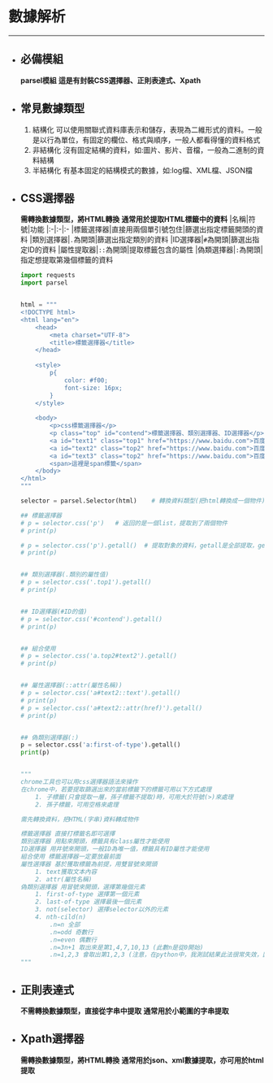 # 數據解析
---

+ ## 必備模組
    **parsel模組**
    **這是有封裝CSS選擇器、正則表達式、Xpath**

+ ## 常見數據類型
    1. 結構化
        可以使用關聯式資料庫表示和儲存，表現為二維形式的資料。一般是以行為單位，有固定的欄位、格式與順序，一般人都看得懂的資料格式
    2. 非結構化
        沒有固定結構的資料，如:圖片、影片、音檔，一般為二進制的資料結構
    3. 半結構化
        有基本固定的結構模式的數據，如:log檔、XML檔、JSON檔


+ ## CSS選擇器
    **需轉換數據類型，將HTML轉換**
    **通常用於提取HTML標籤中的資料**
    |名稱|符號|功能
    |:-|:-|:-
    |標籤選擇器|直接用兩個單引號包住|篩選出指定標籤開頭的資料
    |類別選擇器|`.`為開頭|篩選出指定類別的資料
    |ID選擇器|`#`為開頭|篩選出指定ID的資料
    |屬性提取器|`::`為開頭|提取標籤包含的屬性
    |偽類選擇器|`:`為開頭|指定想提取第幾個標籤的資料

    ```python
    import requests
    import parsel


    html = """
    <!DOCTYPE html>
    <html lang="en">
        <head>
            <meta charset="UTF-8">
            <title>標籤選擇器</title>
        </head>
        
        <style>
            p{
                color: #f00;
                font-size: 16px;
            }
        </style>
        
        <body>
            <p>css標籤選擇器</p>
            <p class="top" id="contend">標籤選擇器、類別選擇器、ID選擇器</p>
            <a id="text1" class="top1" href="https://www.baidu.com">百度一下1</a>
            <a id="text2" class="top2" href="https://www.baidu.com">百度一下2</a>
            <a id="text3" class="top2" href="https://www.baidu.com">百度一下3</a>
            <span>這裡是span標籤</span>
        </body>
    </html>
    """

    selector = parsel.Selector(html)    # 轉換資料類型(把html轉換成一個物件)

    ## 標籤選擇器
    # p = selector.css('p')   # 返回的是一個list，提取到了兩個物件
    # print(p)

    # p = selector.css('p').getall()  # 提取對象的資料，getall是全部提取，get僅是第一個對象的資料
    # print(p)


    ## 類別選擇器(.類別的屬性值)
    # p = selector.css('.top1').getall()
    # print(p)


    ## ID選擇器(#ID的值)
    # p = selector.css('#contend').getall()
    # print(p)


    ## 組合使用
    # p = selector.css('a.top2#text2').getall()
    # print(p)


    ## 屬性選擇器(::attr(屬性名稱))
    # p = selector.css('a#text2::text').getall()
    # print(p)
    # p = selector.css('a#text2::attr(href)').getall()
    # print(p)


    ## 偽類別選擇器(:)
    p = selector.css('a:first-of-type').getall()
    print(p)


    """
    chrome工具也可以用css選擇器語法來操作
    在chrome中，若要提取篩選出來的當前標籤下的標籤可用以下方式處理
        1. 子標籤(只會提取一層，孫子標籤不提取)時，可用大於符號(>)來處理
        2. 孫子標籤，可用空格來處理

    需先轉換資料，把HTML(字串)資料轉成物件

    標籤選擇器 直接打標籤名即可選擇
    類別選擇器 用點來開頭，標籤具有class屬性才能使用
    ID選擇器 用井號來開頭，一般ID為唯一值，標籤具有ID屬性才能使用
    組合使用 標籤選擇器一定要放最前面
    屬性選擇器 基於獲取標籤為前提，用雙冒號來開頭
        1. text獲取文本內容
        2. attr(屬性名稱)
    偽類別選擇器 用冒號來開頭，選擇第幾個元素
        1. first-of-type 選擇第一個元素
        2. last-of-type 選擇最後一個元素
        3. not(selector) 選擇selector以外的元素
        4. nth-cild(n)
            .n=n 全部
            .n=odd 奇數行
            .n=even 偶數行
            .n=3n+1 取出來是第1,4,7,10,13 (此數n是從0開始)
            .n=1,2,3 會取出第1,2,3 (注意，在python中，我測試結果此法很常失效，因此，取第幾個不建議用此法，建議用python的索引方法即可)
    """
    ```
+ ## 正則表達式
    **不需轉換數據類型，直接從字串中提取**
    **通常用於小範圍的字串提取**

+ ## Xpath選擇器
    **需轉換數據類型，將HTML轉換**
    **通常用於json、xml數據提取，亦可用於html提取**
